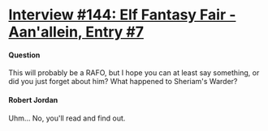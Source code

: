 # [Interview #144: Elf Fantasy Fair - Aan'allein, Entry #7](https://www.theoryland.com/intvmain.php?i=144#7)

#### Question

This will probably be a RAFO, but I hope you can at least say something, or did you just forget about him? What happened to Sheriam's Warder?

#### Robert Jordan

Uhm... No, you'll read and find out.

